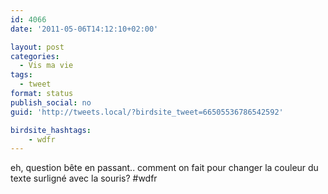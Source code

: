 ```yaml
---
id: 4066
date: '2011-05-06T14:12:10+02:00'

layout: post
categories:
  - Vis ma vie
tags:
  - tweet
format: status
publish_social: no
guid: 'http://tweets.local/?birdsite_tweet=66505536786542592'

birdsite_hashtags:
    - wdfr
---
```


eh, question bête en passant.. comment on fait pour changer la couleur du texte surligné avec la souris? #wdfr